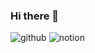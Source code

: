 ### Hi there 👋

![github](https://img.shields.io/badge/GitHub-100000?style=for-the-badge&logo=github&logoColor=white) ![notion](https://img.shields.io/badge/Notion-000000?style=for-the-badge&logo=notion&logoColor=white)
